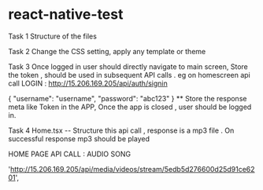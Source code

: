 # react-native-test


Task 1 
Structure of the files 

Task 2
Change the CSS setting, apply any template or theme

Task 3 
Once logged in user should directly navigate to main screen, Store the token , should be used in subsequent API calls . 
eg on homescreen api call
LOGIN : http://15.206.169.205/api/auth/signin

{
	"username": "username",
	"password": "abc123"
}
 ** Store the response meta like Token in the APP, Once the app is closed , user should be logged in.
 
 

Task 4
Home.tsx -- Structure this api call , response is a mp3 file . On successful response mp3 should be played

HOME PAGE API CALL : AUDIO SONG

'http://15.206.169.205/api/media/videos/stream/5edb5d276600d25d91ce6201', 




